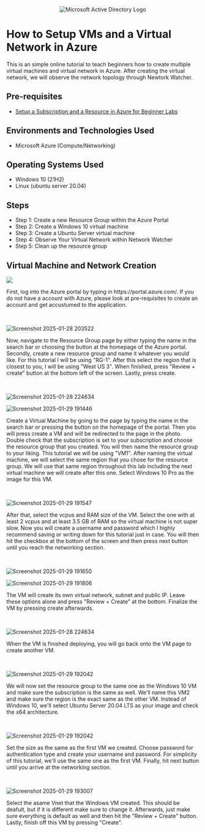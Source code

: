 <p align="center">
</p>
<p align="center">
<img src="https://www.imagar.com/wp-content/uploads/2018/06/azure.png" alt="Microsoft Active Directory Logo"/>
</p>

<h1>How to Setup VMs and a Virtual Network in Azure</h1>
This is an simple online tutorial to teach beginners how to create multiple virtual machines and virtual network in Azure. After creating the virtual network, we will observe the network topology through Newtork Watcher.<br />

<h2>Pre-requisites </h2>

- [Setup a Subscription and a Resource in Azure for Beginner Labs](https://github.com/BenjaminG-Dreams/setup-azure-sub-and-resource)

<h2>Environments and Technologies Used</h2>

- Microsoft Azure (Compute/Networking)

<h2>Operating Systems Used </h2>

- Windows 10 (21H2)
- Linux (ubuntu server 20.04)

<h2>Steps</h2>

- Step 1: Create a new Resource Group within the Azure Portal
- Step 2: Create a Windows 10 virtual machine
- Step 3: Create a Ubuntu Server virtual machine
- Step 4: Observe Your Virtual Network within Network Watcher
- Step 5: Clean up the resource group


<h2>Virtual Machine and Network Creation</h2>

<p>
<img src="https://i.imgur.com/pXKn1Uq.png"/>
</p>
<p>
First, log into the Azure portal by typing in https://portal.azure.com/. If you do not have a account with Azure, please look at pre-requisites to create an account and get accustumed to the application.
</p>
<br />

![Screenshot 2025-01-28 203522](https://github.com/user-attachments/assets/e4d75f47-1d7d-4ae3-ba44-6f3d14508b79)

<p>
Now, navigate to the Resource Group page by either typing the name in the search bar or choosing the button at the homepage of the Azure portal. Secondly, create a new resource group and name it whatever you would like. For this tutorial I will be using "RG-1". After this select the region that is closest to you, I will be using "West US 3". When finished, press "Review + create" button at the bottom left of the screen. Lastly, press create.
</p>
<br />

![Screenshot 2025-01-28 224634](https://github.com/user-attachments/assets/18d249b5-7120-4deb-80b8-bc94da1e0b13)

![Screenshot 2025-01-29 191446](https://github.com/user-attachments/assets/b203fcfb-3075-4c44-aa52-75cdf7a4587b)

<p>
Create a Virtual Machine by going to the page by typing the name in the search bar or pressing the button on the homepage of the portal. Then you will press create a VM and will be redirected to the page in the photo. Double check that the subscription is set to your subscription and choose the resource group that you created. You will then name the resource group to your liking. This tutorial we will be using "VM1". After naming the virtual machine, we will select the same region that you chose for the resource group. We will use that same region throughout this lab including the next virtual machine we will create after this one. Select Windows 10 Pro as the image for this VM.
</p>
<br />

![Screenshot 2025-01-29 191547](https://github.com/user-attachments/assets/f1725635-b558-4627-aa8d-232aaf479618)

<p>
After that, select the vcpus and RAM size of the VM. Select the one with at least 2 vcpus and at least 3.5 GB of RAM so the virtual machine is not super slow. Now you will create a username and password which I highly recommend saving or writing down for this tutorial just in case. You will then hit the checkbox at the bottom of the screen and then press next button until you reach the networking section. 
</p>
<br />

![Screenshot 2025-01-29 191650](https://github.com/user-attachments/assets/36185b71-3ae5-4ae9-add0-8b339f6133c0)

![Screenshot 2025-01-29 191806](https://github.com/user-attachments/assets/08b20820-7dae-43ad-a12b-f746b891c259)

<p>
The VM will create its own virtual network, subnet and public IP. Leave these options alone and press "Review + Create" at the bottom. Finalize the VM by pressing create afterwards.
</p>
<br />

![Screenshot 2025-01-28 224634](https://github.com/user-attachments/assets/52b715e6-3236-4048-9878-e1fed26b3d5b)

<p>
When the VM is finished deploying, you will go back onto the VM page to create another VM.
</p>
<br />

![Screenshot 2025-01-29 192042](https://github.com/user-attachments/assets/00611b30-1da0-47e3-963f-3ff2978ea013)

<p>
We will now set the resource group to the same one as the Windows 10 VM and make sure the subscription is the same as well. We'll name this VM2 and make sure the region is the exact same as the other VM. Instead of Windows 10, we'll select Ubuntu Server 20.04 LTS as your image and check the x64 architecture.
</p>
<br />

![Screenshot 2025-01-29 192042](https://github.com/user-attachments/assets/fcf1b48d-3329-418c-befe-98fbef53f775)

<p>
Set the size as the same as the first VM we created. Choose password for authentication type and create your username and password. For simplicity of this tutorial, we'll use the same one as the first VM. Finally, hit next button until you arrive at the networking section.
</p>
<br />

![Screenshot 2025-01-29 193007](https://github.com/user-attachments/assets/a3ba43b3-0e3d-4fb2-9d78-b04f74cbc5dd)

<p>
Select the asame Vnet that the Windows VM created. This should be deafult, but if it is different make sure to change it. Afterwards, just make sure everything is default as well and then hit the "Review + Create" button. Lastly, finish off this VM by pressing "Create".
</p>
<br />
